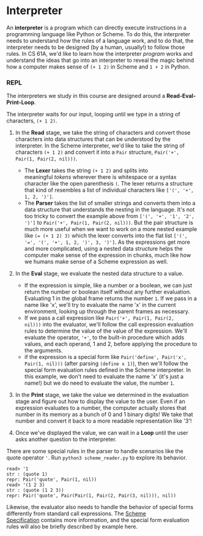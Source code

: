 # Interpreter
An **interpreter** is a program which can directly execute instructions in a programming language like Python or Scheme. To do this, the interpreter needs to understand how the rules of a language work, and to do that, the interpreter needs to be designed (by a human, usually!) to follow those rules. In CS 61A, we'd like to learn how the interpreter _program_ works and understand the ideas that go into an interpreter to reveal the magic behind how a computer makes sense of `(+ 1 2)` in Scheme and `1 + 2` in Python.

### REPL

The interpreters we study in this course are designed around a **Read-Eval-Print-Loop**.

The interpreter waits for our input, looping until we type in a string of characters, `(+ 1 2)`.

1.  In the **Read** stage, we take the string of characters and convert those characters into data structures that can be understood by the interpreter. In the Scheme interpreter, we'd like to take the string of characters `(+ 1 2)` and convert it into a `Pair` structure, `Pair('+', Pair(1, Pair(2, nil)))`.
    
    -   The **Lexer** takes the string `(+ 1 2)` and splits into meaningful _tokens_ wherever there is whitespace or a syntax character like the open parenthesis `(`. The lexer returns a structure that kind of resembles a list of individual characters like `['(', '+', 1, 2, ')']`.
    -   The **Parser** takes the list of smaller strings and converts them into a data structure that understands the nesting in the language. It's not too tricky to convert the example above from `['(', '+', '1', '2', ')']` to `Pair('+', Pair(1, Pair(2, nil)))`. But the pair structure is much more useful when we want to work on a more nested example like `(= (+ 1 2) 3)` which the lexer converts into the flat list `['(', '=', '(', '+', 1, 2, ')', 3, ')']`. As the expressions get more and more complicated, using a nested data structure helps the computer make sense of the expression in chunks, much like how we humans make sense of a Scheme expression as well.
2.  In the **Eval** stage, we evaluate the nested data structure to a value.
    
    -   If the expression is simple, like a number or a boolean, we can just return the number or boolean itself without any further evaluation. Evaluating 1 in the global frame returns the number `1`. If we pass in a name like 'x', we'll try to evaluate the name 'x' in the current environment, looking up through the parent frames as necessary.
    -   If we pass a call expression like `Pair('+', Pair(1, Pair(2, nil)))` into the evaluator, we'll follow the call expression evaluation rules to determine the value of the value of the expression. We'll evaluate the operator, `'+'`, to the built-in procedure which adds values, and each operand, 1 and 2, before applying the procedure to the arguments.
    -   if the expression is a special form like `Pair('define', Pair('x', Pair(1, nil)))` (after parsing `(define x 1)`), then we'll follow the special form evaluation rules defined in the Scheme interpreter. In this example, we don't need to evaluate the name 'x' (it's just a name!) but we do need to evaluate the value, the number `1`.
3.  In the **Print** stage, we take the value we determined in the evaluation stage and figure out how to display the value to the user. Even if an expression evaluates to a number, the computer actually stores that number in its memory as a bunch of 0 and 1 binary digits! We take that number and convert it back to a more readable representation like '3'!
4.  Once we've displayed the value, we can wait in a **Loop** until the user asks another question to the interpreter.

There are some special rules in the parser to handle scenarios like the quote operator `'`. Run `python3 scheme_reader.py` to explore its behavior.

```
read> '1
str : (quote 1)
repr: Pair('quote', Pair(1, nil))
read> '(1 2 3)
str : (quote (1 2 3))
repr: Pair('quote', Pair(Pair(1, Pair(2, Pair(3, nil))), nil))
```

Likewise, the evaluator also needs to handle the behavior of special forms differently from standard call expressions. The [Scheme Specification](https://cs61a.org/articles/scheme-spec/#special-forms) contains more information, and the special form evaluation rules will also be briefly described by example here.
